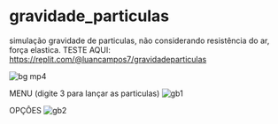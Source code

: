 # gravidade_particulas
simulação gravidade de particulas, não considerando resistência do ar, força elastica.
TESTE AQUI: https://replit.com/@luancampos7/gravidadeparticulas

![bg mp4](https://github.com/naaul/gravidade_particulas/assets/123416054/a4d79d17-0100-487f-b126-4782969ba322)

MENU (digite 3 para lançar as particulas)
![gb1](https://github.com/naaul/gravidade_particulas/assets/123416054/1216ecd5-5a5c-466b-ac03-efcb91982a6d)

OPÇÔES
![gb2](https://github.com/naaul/gravidade_particulas/assets/123416054/ff1c141c-b542-471e-bf3c-4809ce1492d8)
